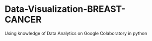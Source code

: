 # Data-Visualization-BREAST-CANCER
Using knowledge of Data Analytics on Google Colaboratory in python
